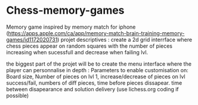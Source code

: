 # Chess-memory-games
Memory game inspired by memory match for iphone (https://apps.apple.com/ca/app/memory-match-brain-training-memory-games/id1172020731)
projet descriptives :
create a 2d grid interrface where chess pieces appear on random squares with the number of pieces increasing when sucessfull and decrease when failing lvl.

the biggest part of the projet will be to create the menu interface where the player can personnalise in depth :
Parameters to enable customisation on:
Board size, Number of pieces on lvl 1, increase/decrease of pieces on lvl success/fail, numbers of diff pieces, time before pieces dissapear. time between disapearance and solution delivery
(use lichess.org coding if possible)
